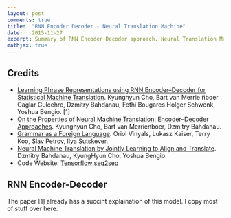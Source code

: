 ```yaml
---
layout: post
comments: true
title:  "RNN Encoder Decoder - Neural Translation Machine"
date:   2015-11-27 
excerpt: Summary of RNN Encoder-Decoder approach. Neural Translation Machine
mathjax: true
---
```


## Credits

* [Learning Phrase Representations using RNN Encoder–Decoder for Statistical Machine Translation](http://arxiv.org/pdf/1406.1078v3.pdf). Kyunghyun Cho, Bart van Merrie ̈nboer Caglar Gulcehre, Dzmitry Bahdanau, Fethi Bougares Holger Schwenk, Yoshua Bengio. [1]
* [On the Properties of Neural Machine Translation: Encoder–Decoder Approaches](http://arxiv.org/pdf/1409.1259v2.pdf). Kyunghyun Cho, Bart van Merrienboer, Dzmitry Bahdanau.
* [Grammar as a Foreign Language](http://arxiv.org/pdf/1412.7449v3.pdf). Oriol Vinyals, Lukasz Kaiser, 
Terry Koo, Slav Petrov, Ilya Sutskever. 
* [Neural Machine Translation by Jointly Learning to Align and Translate](http://arxiv.org/pdf/1409.0473v6.pdf). Dzmitry Bahdanau, KyungHyun Cho, Yoshua Bengio. 
* Code Website: [Tensorflow seq2seq](http://www.tensorflow.org/tutorials/seq2seq/index.html#sequence-to-sequence-models)

## RNN Encoder-Decoder

The paper [1] already has a succint explaination of this model. I copy most of stuff over here. 